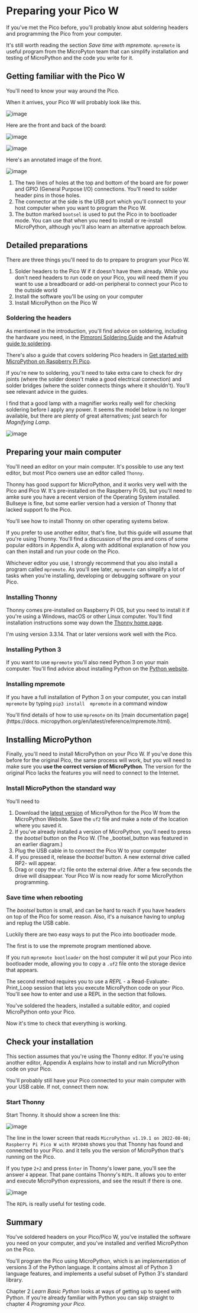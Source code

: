 # Preparing your Pico W

If you've met the Pico before, you'll probably know abut soldering headers and programming the Pico from your computer.

It's still worth reading the section _Save time with mpremote_. `mpremote` is useful program from the MicroPyton team that can simplify installation and testing of MicroPython and the code you write for it.

## Getting familiar with the Pico W

You'll need to know your way around the Pico.

When it arrives, your Pico W will probably look like this.

![image](http://images.rareschool.com/img/741dfe5e-1021-11ed-8568-a39c23c2a191-pico-in-a-packet.jpg)

Here are the front and back of the board:

![image](http://images.rareschool.com/img/19efab7c-1025-11ed-8568-a39c23c2a191-picow-front.jpg)

![image](http://images.rareschool.com/img/61b94030-1025-11ed-8568-a39c23c2a191-picow-back.jpg)

Here's an annotated image of the front.

![image](http://images.rareschool.com/img/208f1bee-1024-11ed-8568-a39c23c2a191-picow-front-annotated..png)

1. The two lines of holes at the top and bottom of the board are for power and GPIO (General Purpose I/O) 
connections. You'll need to solder header pins in those holes.
2. The connector at the side is the USB port which you'll connect to your host computer when you want to program the 
   Pico W.
3. The button marked `bootsel` is used to put the Pico in to bootloader mode. You can use that when you need to install 
   or re-install MicroPython, although you'll also learn an alternative approach below.

## Detailed preparations

There are three things you'll need to do to prepare to program your Pico W.

1. Solder headers to the Pico W if it doesn't have them already. While you don't need headers to run code on your Pico, you will need them if you want to use a breadboard or add-on peripheral to connect your Pico to the outside world
2. Install the software you'll be using on your computer
3. Install MicroPython on the Pico W

### Soldering the headers

As mentioned in the introduction, you'll find advice on soldering, including the hardware you need, in the
[Pimoroni Soldering Guide](https://learn.pimoroni.com/article/the-ultimate-guide-to-soldering) and the Adafruit 
[guide to soldering](https://learn.adafruit.com/adafruit-guide-excellent-soldering). 

There's also a guide that covers soldering Pico headers in [Get started with MicroPython on Raspberry Pi Pico]().

If you're new to soldering, you'll need to take extra care to check for dry joints (where the solder doesn't make a 
good electrical connection) and solder bridges (where the solder connects things where it shouldn't). You'll see relevant advice in the guides.

I find that a good lamp with a magnifier works really well for checking soldering before I apply any power. It seems the model below is no longer available, but there are plenty of great alternatives; just search for _Magnifying Lamp_.

![image](http://images.rareschool.com/img/eecdeb3e-1a2e-11ed-99c1-61a7fad8dd76-mag-lamp.jpg)

## Preparing your main computer

You'll need an editor on your main computer. It's possible to use any text editor, but most Pico owners use an editor 
called `Thonny`.

Thonny has good support for MicroPython, and it works very well with the Pico and Pico W. It's pre-installed on the Raspberry Pi OS, but you'll need to amke sure you have a recent version of the Operating System 
installed. Bullseye is fine, but some earlier version had a version of Thonny that lacked support fo the Pico.

You'll see how to install Thonny on other operating systems below.

If you prefer to use another editor, that's fine, but this guide will assume that you're using Thonny. You'll find a discussion of the pros and cons of 
some popular editors in Appendix A, along with additional explanation of how you can then install and run your code on the Pico.

Whichever editor you use, I strongly recommend that you also install a program called `mpremote`. As you'll see 
later, `mpremote` can simplify a lot of tasks when you're installing, developing or debugging software on your Pico.

### Installing Thonny

Thonny comes pre-installed on Raspberry Pi OS, but you need to install it if you're using a Windows, macOS or other 
Linux computer. You'll find installation instructions some way down the [Thonny home page](https://thonny.org/).

I'm using version 3.3.14. That or later versions work well with the Pico.

### Installing Python 3

If you want to use `mpremote` you'll also need Python 3 on your main computer. You'll find advice about installing 
Python on the [Python website](https://www.python.org/). 

### Installing mpremote

If you have a full installation of Python 3 on your computer, you can install `mpremote` by typing `pip3 install 
mpremote` in a command window

You'll find details of how to use `mpremote` on its
[main documentation page](https://docs. micropython.org/en/latest/reference/mpremote.html).


## Installing MicroPython

Finally, you'll need to install MicroPython on your Pico W. If you've done this before for the original Pico, the 
same process will work, but you will need to make sure you **use the correct version of MicroPython**. The version for 
the original Pico lacks the features you will need to connect to the Internet.

### Install MicroPython the standard way

You'll need to 
1. Download the [latest version](https://micropython.org/download/rp2-pico-w/rp2-pico-w-latest.uf2) of MicroPython for 
   the Pico W from the MicroPython Website. Save the `uf2` file and make a note of the location where you saved it.
2. If you've already installed a version of MicroPython, you'll need to press the _bootsel_ button on the Pico W. (The 
   _bootsel_button was featured in an earlier diagram.)
3. Plug the USB cable in to connect the Pico W to your computer
4. If you pressed it, release the _bootsel_ button. A new external drive called RP2- will appear.
5. Drag or copy the `uf2` file onto the external drive. After a few seconds the drive will disappear. Your Pico 
   W is now ready for some MicroPython programming.

### Save time when rebooting

The _bootsel_ button is small, and can be hard to reach if you have headers on top of the Pico for some reason. Also, 
it's a nuisance having to unplug and replug the USB cable.

Luckily there are two easy ways to put the Pico into bootloader mode.

The first is to use the mpremote program mentioned above.

If you run `mpremote bootloader` on the host computer it wil put your Pico into bootloader mode, allowing you to 
copy a `.uf2` file onto the storage device that appears.

The second method requires you to use a _REPL_ - a Read-Evaluate-Print_Loop session that lets you execute MicroPython 
code on your Pico. You'll see how to enter and use a REPL in the section that follows.

You've soldered the headers, installed a suitable editor, and copied MicroPython onto your Pico.

Now it's time to check that everything is working.

## Check your installation

This section assumes that you're using the Thonny editor. If you're using another editor, Appendix A explains how to 
install and run MicroPython code on your Pico.

You'll probably still have your Pico connected to your main computer with your USB cable. If not, connect them now.

### Start Thonny

Start Thonny. It should show a screen line this:

![image](http://images.rareschool.com/img/8e305be2-1a36-11ed-99c1-61a7fad8dd76-thonny-01.png)

The line in the lower screen that reads 
`MicroPython v1.19.1 on 2022-08-08; Raspberry Pi Pico W with RP2040`
shows you that Thonny has found and connected to your Pico. and it
tells you the version of MicroPython that's running on the Pico.

If you type `2+2` and press `Enter` in Thonny's lower pane, you'll see the answer `4`  appear. That pane contains 
Thonny's `REPL`. It allows you to enter and execute MicroPython expressions, and see the result if there is one.

![image](http://images.rareschool.com/img/50421682-1a44-11ed-99c1-61a7fad8dd76-thonny-02.png)

The `REPL` is really useful for testing code.

## Summary

You've soldered headers on your Pico/Pico W, you've installed the software you need on your computer, and you've 
installed and verified MicroPython on the Pico.

You'll program the Pico using MicroPython, which is an implementation of versions 3 of the Python 
language. It contains almost all of Python 3 language features, and implements a useful subset of Python 3's 
standard library.

Chapter 2 _Learn Basic Python_ looks at ways of getting up to speed with Python. If you're already 
familiar with Python you can skip straight to chapter 4 _Programing your Pico_.










